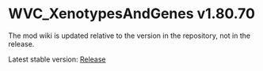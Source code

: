 # WVC_XenotypesAndGenes v1.80.70

The mod wiki is updated relative to the version in the repository, not in the release.

Latest stable version: [Release](https://github.com/WVCSergkart/WVC_RacesBiotech/releases)